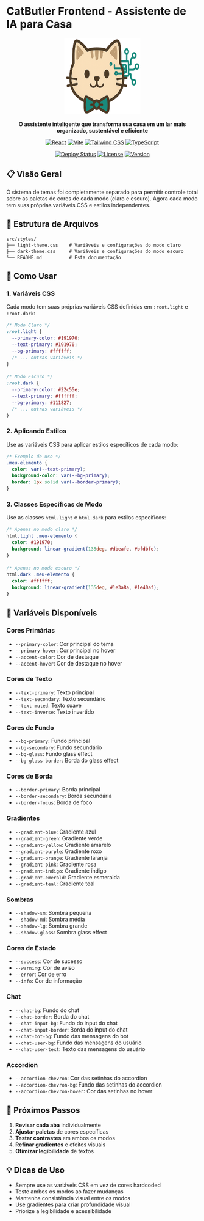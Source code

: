 # CatButler Frontend - Assistente de IA para Casa

<div align="center">
  <img src="src/assets/images/logo-catbutler.png" alt="CatButler Logo" width="200" height="200">
  
  **O assistente inteligente que transforma sua casa em um lar mais organizado, sustentável e eficiente**
  
  [![React](https://img.shields.io/badge/React-19.1.1-61DAFB?style=for-the-badge&logo=react&logoColor=white)](https://reactjs.org/)
  [![Vite](https://img.shields.io/badge/Vite-7.1.2-646CFF?style=for-the-badge&logo=vite&logoColor=white)](https://vitejs.dev/)
  [![Tailwind CSS](https://img.shields.io/badge/Tailwind_CSS-3.4.17-38B2AC?style=for-the-badge&logo=tailwind-css&logoColor=white)](https://tailwindcss.com/)
  [![TypeScript](https://img.shields.io/badge/TypeScript-5.0.0-3178C6?style=for-the-badge&logo=typescript&logoColor=white)](https://www.typescriptlang.org/)
  
  [![Deploy Status](https://img.shields.io/badge/Deploy-Vercel-00C7B7?style=for-the-badge&logo=vercel&logoColor=white)](https://vercel.com/)
  [![License](https://img.shields.io/badge/License-MIT-green?style=for-the-badge)](LICENSE)
  [![Version](https://img.shields.io/badge/Version-2.3.0-blue?style=for-the-badge)](package.json)
</div>


## 📋 Visão Geral

O sistema de temas foi completamente separado para permitir controle total sobre as paletas de cores de cada modo (claro e escuro). Agora cada modo tem suas próprias variáveis CSS e estilos independentes.

## 🎨 Estrutura de Arquivos

```
src/styles/
├── light-theme.css    # Variáveis e configurações do modo claro
├── dark-theme.css     # Variáveis e configurações do modo escuro
└── README.md          # Esta documentação
```

## 🔧 Como Usar

### 1. Variáveis CSS

Cada modo tem suas próprias variáveis CSS definidas em `:root.light` e `:root.dark`:

```css
/* Modo Claro */
:root.light {
  --primary-color: #191970;
  --text-primary: #191970;
  --bg-primary: #ffffff;
  /* ... outras variáveis */
}

/* Modo Escuro */
:root.dark {
  --primary-color: #22c55e;
  --text-primary: #ffffff;
  --bg-primary: #111827;
  /* ... outras variáveis */
}
```

### 2. Aplicando Estilos

Use as variáveis CSS para aplicar estilos específicos de cada modo:

```css
/* Exemplo de uso */
.meu-elemento {
  color: var(--text-primary);
  background-color: var(--bg-primary);
  border: 1px solid var(--border-primary);
}
```

### 3. Classes Específicas de Modo

Use as classes `html.light` e `html.dark` para estilos específicos:

```css
/* Apenas no modo claro */
html.light .meu-elemento {
  color: #191970;
  background: linear-gradient(135deg, #dbeafe, #bfdbfe);
}

/* Apenas no modo escuro */
html.dark .meu-elemento {
  color: #ffffff;
  background: linear-gradient(135deg, #1e3a8a, #1e40af);
}
```

## 🎯 Variáveis Disponíveis

### Cores Primárias
- `--primary-color`: Cor principal do tema
- `--primary-hover`: Cor principal no hover
- `--accent-color`: Cor de destaque
- `--accent-hover`: Cor de destaque no hover

### Cores de Texto
- `--text-primary`: Texto principal
- `--text-secondary`: Texto secundário
- `--text-muted`: Texto suave
- `--text-inverse`: Texto invertido

### Cores de Fundo
- `--bg-primary`: Fundo principal
- `--bg-secondary`: Fundo secundário
- `--bg-glass`: Fundo glass effect
- `--bg-glass-border`: Borda do glass effect

### Cores de Borda
- `--border-primary`: Borda principal
- `--border-secondary`: Borda secundária
- `--border-focus`: Borda de foco

### Gradientes
- `--gradient-blue`: Gradiente azul
- `--gradient-green`: Gradiente verde
- `--gradient-yellow`: Gradiente amarelo
- `--gradient-purple`: Gradiente roxo
- `--gradient-orange`: Gradiente laranja
- `--gradient-pink`: Gradiente rosa
- `--gradient-indigo`: Gradiente índigo
- `--gradient-emerald`: Gradiente esmeralda
- `--gradient-teal`: Gradiente teal

### Sombras
- `--shadow-sm`: Sombra pequena
- `--shadow-md`: Sombra média
- `--shadow-lg`: Sombra grande
- `--shadow-glass`: Sombra glass effect

### Cores de Estado
- `--success`: Cor de sucesso
- `--warning`: Cor de aviso
- `--error`: Cor de erro
- `--info`: Cor de informação

### Chat
- `--chat-bg`: Fundo do chat
- `--chat-border`: Borda do chat
- `--chat-input-bg`: Fundo do input do chat
- `--chat-input-border`: Borda do input do chat
- `--chat-bot-bg`: Fundo das mensagens do bot
- `--chat-user-bg`: Fundo das mensagens do usuário
- `--chat-user-text`: Texto das mensagens do usuário

### Accordion
- `--accordion-chevron`: Cor das setinhas do accordion
- `--accordion-chevron-bg`: Fundo das setinhas do accordion
- `--accordion-chevron-hover`: Cor das setinhas no hover

## 🚀 Próximos Passos

1. **Revisar cada aba** individualmente
2. **Ajustar paletas** de cores específicas
3. **Testar contrastes** em ambos os modos
4. **Refinar gradientes** e efeitos visuais
5. **Otimizar legibilidade** de textos

## 💡 Dicas de Uso

- Sempre use as variáveis CSS em vez de cores hardcoded
- Teste ambos os modos ao fazer mudanças
- Mantenha consistência visual entre os modos
- Use gradientes para criar profundidade visual
- Priorize a legibilidade e acessibilidade
